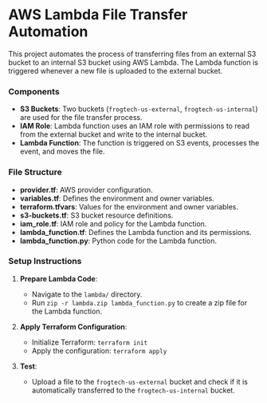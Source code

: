 # AWS Lambda File Transfer Automation

This project automates the process of transferring files from an external S3 bucket to an internal S3 bucket using AWS Lambda. The Lambda function is triggered whenever a new file is uploaded to the external bucket.

### Components
- **S3 Buckets**: Two buckets (`frogtech-us-external`, `frogtech-us-internal`) are used for the file transfer process.
- **IAM Role**: Lambda function uses an IAM role with permissions to read from the external bucket and write to the internal bucket.
- **Lambda Function**: The function is triggered on S3 events, processes the event, and moves the file.

### File Structure
- **provider.tf**: AWS provider configuration.
- **variables.tf**: Defines the environment and owner variables.
- **terraform.tfvars**: Values for the environment and owner variables.
- **s3-buckets.tf**: S3 bucket resource definitions.
- **iam_role.tf**: IAM role and policy for the Lambda function.
- **lambda_function.tf**: Defines the Lambda function and its permissions.
- **lambda_function.py**: Python code for the Lambda function.

### Setup Instructions

1. **Prepare Lambda Code**: 
    - Navigate to the `lambda/` directory.
    - Run `zip -r lambda.zip lambda_function.py` to create a zip file for the Lambda function.

2. **Apply Terraform Configuration**:
    - Initialize Terraform: `terraform init`
    - Apply the configuration: `terraform apply`

3. **Test**:
    - Upload a file to the `frogtech-us-external` bucket and check if it is automatically transferred to the `frogtech-us-internal` bucket.
